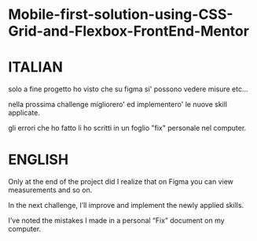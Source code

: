 # Mobile-first-solution-using-CSS-Grid-and-Flexbox-FrontEnd-Mentor

# ITALIAN
solo a fine progetto ho visto che su figma si' possono vedere misure etc... 

nella prossima challenge migliorero' ed implementero' le nuove skill applicate.

gli errori che ho fatto li ho scritti in un foglio "fix" personale nel computer.

# ENGLISH
Only at the end of the project did I realize that on Figma you can view measurements and so on.

In the next challenge, I’ll improve and implement the newly applied skills.

I’ve noted the mistakes I made in a personal “Fix” document on my computer.

